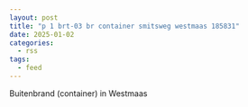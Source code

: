 ```yaml
---
layout: post
title: "p 1 brt-03 br container smitsweg westmaas 185831"
date: 2025-01-02
categories: 
  - rss
tags: 
  - feed
---
```


Buitenbrand (container) in Westmaas
